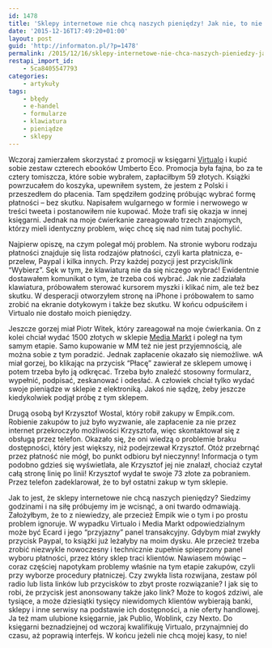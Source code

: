 ```yaml
---
id: 1478
title: 'Sklepy internetowe nie chcą naszych pieniędzy! Jak nie, to nie!'
date: '2015-12-16T17:49:20+01:00'
layout: post
guid: 'http://informaton.pl/?p=1478'
permalink: /2015/12/16/sklepy-internetowe-nie-chca-naszych-pieniedzy-jak-nie-to-nie/
restapi_import_id:
    - 5ca8405547793
categories:
    - artykuły
tags:
    - błędy
    - e-handel
    - formularze
    - klawiatura
    - pieniądze
    - sklepy
---
```


Wczoraj zamierzałem skorzystać z promocji w księgarni [Virtualo](http://virtualo.pl/) i kupić sobie zestaw czterech ebooków Umberto Eco. Promocja była fajna, bo za te cztery tomiszcza, które sobie wybrałem, zapłaciłbym 59 złotych. Książki powrzucałem do koszyka, upewniłem system, że jestem z Polski i przeszedłem do płacenia. Tam spędziłem godzinę próbując wybrać formę płatności – bez skutku. Napisałem wulgarnego w formie i nerwowego w treści tweeta i postanowiłem nie kupować. Może trafi się okazja w innej księgarni. Jednak na moje ćwierkanie zareagowało trzech znajomych, którzy mieli identyczny problem, więc chcę się nad nim tutaj pochylić.

Najpierw opiszę, na czym polegał mój problem. Na stronie wyboru rodzaju płatności znajduje się lista rodzajów płatności, czyli karta płatnicza, e-przelew, Paypal i kilka innych. Przy każdej pozycji jest przycisk/link “Wybierz”. Sęk w tym, że klawiaturą nie da się niczego wybrać! Ewidentnie dostawałem komunikat o tym, że trzeba coś wybrać. Jak nie zadziałała klawiatura, próbowałem sterować kursorem myszki i klikać nim, ale też bez skutku. W desperacji otworzyłem stronę na iPhone i próbowałem to samo zrobić na ekranie dotykowym i także bez skutku. W końcu odpuściłem i Virtualo nie dostało moich pieniędzy.

Jeszcze gorzej miał Piotr Witek, który zareagował na moje ćwierkania. On z kolei chciał wydać 1500 złotych w sklepie [Media Markt](https://mediamarkt.pl/) i poległ na tym samym etapie. Samo kupowanie w MM też nie jest przyjemnością, ale można sobie z tym poradzić. Jednak zapłacenie okazało się niemożliwe. wA miał gorzej, bo klikając na przycisk “Płacę” zawierał ze sklepem umowę i potem trzeba było ją odkręcać. Trzeba było znaleźć stosowny formularz, wypełnić, podpisać, zeskanować i odesłać. A człowiek chciał tylko wydać swoje pieniądze w sklepie z elektroniką. Jakoś nie sądzę, żeby jeszcze kiedykolwiek podjął próbę z tym sklepem.

Drugą osobą był Krzysztof Wostal, który robił zakupy w Empik.com. Robienie zakupów to już było wyzwanie, ale zapłacenie za nie przez internet przekroczyło możliwości Krzysztofa, więc skontaktował się z obsługą przez telefon. Okazało się, że oni wiedzą o problemie braku dostępności, który jest większy, niż podejrzewał Krzysztof. Otóż przebrnąć przez płatność nie mógł, bo punkt odbioru był nieczynny! Informacja o tym podobno gdzieś się wyświetlała, ale Krzysztof jej nie znalazł, chociaż czytał całą stronę linię po linii! Krzysztof wydał te swoje 73 złote za pobraniem. Przez telefon zadeklarował, że to był ostatni zakup w tym sklepie.

Jak to jest, że sklepy internetowe nie chcą naszych pieniędzy? Siedzimy godzinami i na siłę próbujemy im je wcisnąć, a oni twardo odmawiają. Założyłbym, że to z niewiedzy, ale przecież Empik wie o tym i po prostu problem ignoruje. W wypadku Virtualo i Media Markt odpowiedzialnym może być Ecard i jego “przyjazny” panel transakcyjny. Gdybym miał zwykły przycisk Paypal, to książki już leżałyby na moim dysku. Ale przecież trzeba zrobić niezwykle nowoczesny i technicznie zupełnie spieprzony panel wyboru płatności, przez który sklep traci klientów. Nawiasem mówiąc – coraz częściej napotykam problemy właśnie na tym etapie zakupów, czyli przy wyborze procedury płatniczej. Czy zwykła lista rozwijana, zestaw pól radio lub lista linków lub przycisków to zbyt proste rozwiązanie? I jak się to robi, że przycisk jest anonsowany także jako link? Może to kogoś zdziwi, ale tysiące, a może dziesiątki tysięcy niewidomych klientów wybierają banki, sklepy i inne serwisy na podstawie ich dostępności, a nie oferty handlowej. Ja też mam ulubione księgarnie, jak Publio, Woblink, czy Nexto. Do księgarni beznadziejnej od wczoraj kwalifikuję Virtualo, przynajmniej do czasu, aż poprawią interfejs. W końcu jeżeli nie chcą mojej kasy, to nie!
